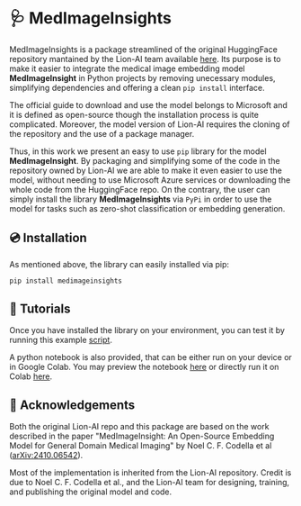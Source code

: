 # 🩺 MedImageInsights

MedImageInsights is a package streamlined of the original HuggingFace repository mantained by the Lion-AI team available [here](https://huggingface.co/lion-ai/MedImageInsights). Its purpose is to make it easier to integrate the medical image embedding model **MedImageInsight** in Python projects by removing unecessary modules, simplifying dependencies and offering a clean `pip install` interface. 

The official guide to download and use the model belongs to Microsoft and it is defined as open-source though the installation process is quite complicated. Moreover, the model version of Lion-AI requires the cloning of the repository and the use of a package manager.

Thus, in this work we present an easy to use `pip` library for the model **MedImageInsight**. By packaging and simplifying some of the code in the repository owned by Lion-AI we are able to make it even easier to use the model, without needing to use Microsoft Azure services or downloading the whole code from the HuggingFace repo. On the contrary, the user can simply install the library **MedImageInsights** via `PyPi` in order to use the model for tasks such as zero-shot classification or embedding generation. 

## 💿 Installation 

As mentioned above, the library can easily installed via pip:

```python
pip install medimageinsights
```

## 📝 Tutorials

Once you have installed the library on your environment, you can test it by running this example [script](https://github.com/joortif/MedImageInsights/blob/main/tests/example.py).

A python notebook is also provided, that can be either run on your device or in Google Colab. You may preview the notebook [here](https://github.com/joortif/MedImageInsights/blob/main/tests/MedImageInsights_Tutorial.ipynb) or directly run it on Colab [here](https://colab.research.google.com/github/joortif/MedImageInsights/blob/main/tests/MedImageInsights_Tutorial.ipynb
).

## 🌟 Acknowledgements

Both the original Lion-AI repo and this package are based on the work described in the paper "MedImageInsight: An Open-Source Embedding Model for General Domain Medical Imaging" by Noel C. F. Codella et al ([arXiv:2410.06542](https://arxiv.org/abs/2410.06542)).

Most of the implementation is inherited from the Lion-AI repository. Credit is due to Noel C. F. Codella et al., and the Lion-AI team for designing, training, and publishing the original model and code.